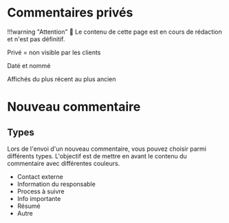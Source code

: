 # Commentaires privés

!!!warning "Attention"
    🚧 Le contenu de cette page est en cours de rédaction et n'est pas définitif.

Privé = non visible par les clients

Daté et nommé

Affichés du plus récent au plus ancien

# Nouveau commentaire

## Types

Lors de l'envoi d'un nouveau commentaire, vous pouvez choisir parmi différents types.
L'objectif est de mettre en avant le contenu du commentaire avec différentes couleurs.

* Contact externe
* Information du responsable
* Process à suivre
* Info importante
* Résumé
* Autre
